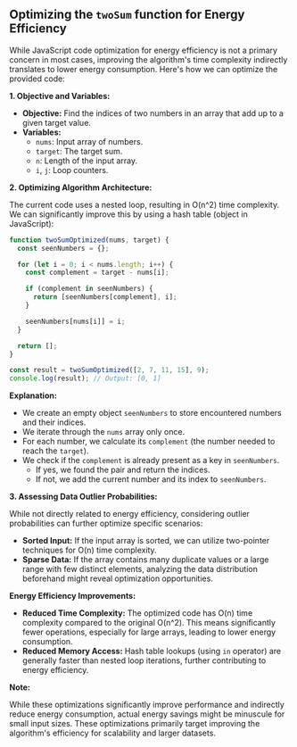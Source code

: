 ## Optimizing the `twoSum` function for Energy Efficiency

While JavaScript code optimization for energy efficiency is not a primary concern in most cases, improving the algorithm's time complexity indirectly translates to lower energy consumption. Here's how we can optimize the provided code:

**1. Objective and Variables:**

* **Objective:** Find the indices of two numbers in an array that add up to a given target value.
* **Variables:**
    * `nums`: Input array of numbers.
    * `target`: The target sum.
    * `n`: Length of the input array.
    * `i`, `j`: Loop counters.

**2. Optimizing Algorithm Architecture:**

The current code uses a nested loop, resulting in O(n^2) time complexity. We can significantly improve this by using a hash table (object in JavaScript):

```javascript
function twoSumOptimized(nums, target) {
  const seenNumbers = {};

  for (let i = 0; i < nums.length; i++) {
    const complement = target - nums[i];

    if (complement in seenNumbers) {
      return [seenNumbers[complement], i];
    }

    seenNumbers[nums[i]] = i;
  }

  return [];
}

const result = twoSumOptimized([2, 7, 11, 15], 9);
console.log(result); // Output: [0, 1]
```

**Explanation:**

* We create an empty object `seenNumbers` to store encountered numbers and their indices.
* We iterate through the `nums` array only once.
* For each number, we calculate its `complement` (the number needed to reach the `target`).
* We check if the `complement` is already present as a key in `seenNumbers`. 
    * If yes, we found the pair and return the indices. 
    * If not, we add the current number and its index to `seenNumbers`.

**3. Assessing Data Outlier Probabilities:**

While not directly related to energy efficiency, considering outlier probabilities can further optimize specific scenarios:

* **Sorted Input:** If the input array is sorted, we can utilize two-pointer techniques for O(n) time complexity.
* **Sparse Data:** If the array contains many duplicate values or a large range with few distinct elements, analyzing the data distribution beforehand might reveal optimization opportunities.

**Energy Efficiency Improvements:**

* **Reduced Time Complexity:** The optimized code has O(n) time complexity compared to the original O(n^2). This means significantly fewer operations, especially for large arrays, leading to lower energy consumption.
* **Reduced Memory Access:** Hash table lookups (using `in` operator) are generally faster than nested loop iterations, further contributing to energy efficiency.

**Note:** 

While these optimizations significantly improve performance and indirectly reduce energy consumption, actual energy savings might be minuscule for small input sizes. These optimizations primarily target improving the algorithm's efficiency for scalability and larger datasets. 
